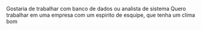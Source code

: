Gostaria de trabalhar com banco de dados ou analista de sistema
Quero trabalhar em uma empresa com um espirito de esquipe, que tenha um clima bom
